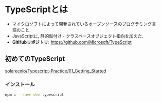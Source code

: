 # TypeScriptとは
- マイクロソフトによって開発されているオープンソースのプログラミング言語のこと.
- JavaScriptに, 静的型付け・クラスベースオブジェクト指向を加えた.
- **GitHubリポジトリ:** https://github.com/Microsoft/TypeScript

## 初めてのTypeScript
[solareenlo/Typescript-Practice/01_Getting_Started](https://github.com/solareenlo/Typescript-Practice/tree/master/01_Getting_Started)

### インストール
```bash
npm i --save-dev typescript
```
